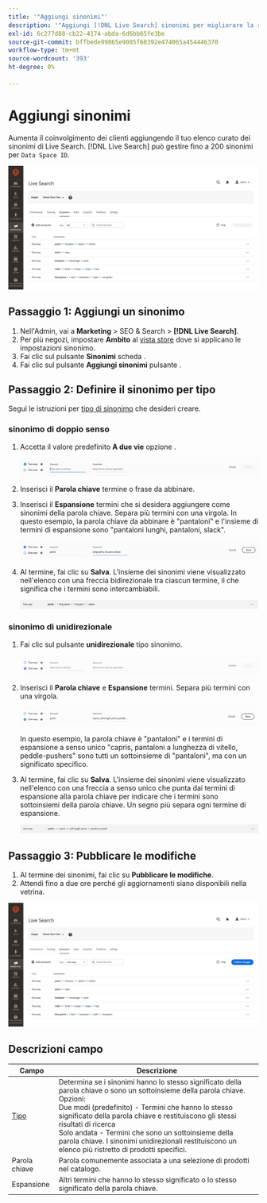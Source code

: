 ```yaml
---
title: '"Aggiungi sinonimi"'
description: '"Aggiungi [!DNL Live Search] sinonimi per migliorare la risposta alle richieste di ricerca."'
exl-id: 6c277d88-cb22-4174-abda-6d6bb65fe3be
source-git-commit: bffbede99865e9085f60392e474065a454446370
workflow-type: tm+mt
source-wordcount: '393'
ht-degree: 0%

---
```


# Aggiungi sinonimi

Aumenta il coinvolgimento dei clienti aggiungendo il tuo elenco curato dei sinonimi di Live Search. [!DNL Live Search] può gestire fino a 200 sinonimi per `Data Space ID`.

![[!DNL Live Search] sinonimi](assets/synonym-workspace.png)

## Passaggio 1: Aggiungi un sinonimo

1. Nell&#39;Admin, vai a **Marketing** > SEO &amp; Search > **[!DNL Live Search]**.
1. Per più negozi, impostare **Ambito** al [vista store](https://docs.magento.com/user-guide/configuration/scope.html) dove si applicano le impostazioni sinonimo.
1. Fai clic sul pulsante **Sinonimi** scheda .
1. Fai clic sul pulsante **Aggiungi sinonimi** pulsante .

## Passaggio 2: Definire il sinonimo per tipo

Segui le istruzioni per [tipo di sinonimo](synonyms-type.md) che desideri creare.

### sinonimo di doppio senso

1. Accetta il valore predefinito **A due vie** opzione .

   ![Aggiungi sinonimo di bidirezionale](assets/synonym-add-two-way.png)


1. Inserisci il **Parola chiave** termine o frase da abbinare.
1. Inserisci il **Espansione** termini che si desidera aggiungere come sinonimi della parola chiave. Separa più termini con una virgola.
In questo esempio, la parola chiave da abbinare è &quot;pantaloni&quot; e l&#39;insieme di termini di espansione sono &quot;pantaloni lunghi, pantaloni, slack&quot;.

   ![Esempio di sinonimo a due vie](assets/synonym-add-two-way-example.png)

1. Al termine, fai clic su **Salva**.
L&#39;insieme dei sinonimi viene visualizzato nell&#39;elenco con una freccia bidirezionale tra ciascun termine, il che significa che i termini sono intercambiabili.

   ![sinonimo di doppio senso](assets/synonym-two-way.png)

### sinonimo di unidirezionale

1. Fai clic sul pulsante **unidirezionale** tipo sinonimo.

   ![Aggiungi sinonimo di unidirezionale](assets/synonym-add-one-way.png)

1. Inserisci il **Parola chiave** e **Espansione** termini. Separa più termini con una virgola.

   ![Esempio di sinonimo di unidirezionale](assets/synonym-add-one-way-example.png)

   In questo esempio, la parola chiave è &quot;pantaloni&quot; e i termini di espansione a senso unico &quot;capris, pantaloni a lunghezza di vitello, peddle-pushers&quot; sono tutti un sottoinsieme di &quot;pantaloni&quot;, ma con un significato specifico.

1. Al termine, fai clic su **Salva**.
L&#39;insieme dei sinonimi viene visualizzato nell&#39;elenco con una freccia a senso unico che punta dai termini di espansione alla parola chiave per indicare che i termini sono sottoinsiemi della parola chiave. Un segno più separa ogni termine di espansione.

   ![sinonimo di unidirezionale](assets/synonym-one-way.png)

## Passaggio 3: Pubblicare le modifiche

1. Al termine dei sinonimi, fai clic su **Pubblicare le modifiche**.
1. Attendi fino a due ore perché gli aggiornamenti siano disponibili nella vetrina.

![Pubblicare le modifiche](assets/synonym-publish.png)

## Descrizioni campo

| Campo | Descrizione |
|--- |--- |
| [Tipo](synonyms.md) | Determina se i sinonimi hanno lo stesso significato della parola chiave o sono un sottoinsieme della parola chiave. Opzioni:<br />Due modi (predefinito) - Termini che hanno lo stesso significato della parola chiave e restituiscono gli stessi risultati di ricerca<br />Solo andata - Termini che sono un sottoinsieme della parola chiave. I sinonimi unidirezionali restituiscono un elenco più ristretto di prodotti specifici. |
| Parola chiave | Parola comunemente associata a una selezione di prodotti nel catalogo. |
| Espansione | Altri termini che hanno lo stesso significato o lo stesso significato della parola chiave. |
